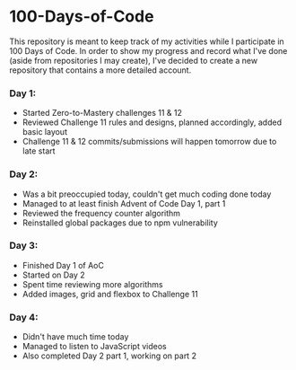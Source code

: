 # 100-Days-of-Code
This repository is meant to keep track of my activities while I participate in 100 Days of Code. 
In order to show my progress and record what I've done (aside from repositories I may create), I've decided to create a new repository that contains a more detailed account. 

### Day 1: 
* Started Zero-to-Mastery challenges 11 & 12
* Reviewed Challenge 11 rules and designs, planned accordingly, added basic layout
* Challenge 11 & 12 commits/submissions will happen tomorrow due to late start


### Day 2:
* Was a bit preoccupied today, couldn't get much coding done today
* Managed to at least finish Advent of Code Day 1, part 1 
* Reviewed the frequency counter algorithm 
* Reinstalled global packages due to npm vulnerability 

### Day 3:
* Finished Day 1 of AoC
* Started on Day 2
* Spent time reviewing more algorithms
* Added images, grid and flexbox to Challenge 11

### Day 4:
* Didn't have much time today
* Managed to listen to JavaScript videos 
* Also completed Day 2 part 1, working on part 2
